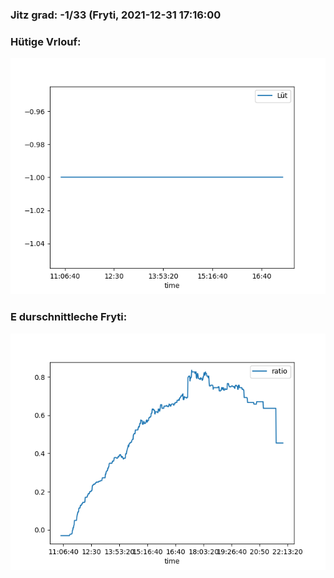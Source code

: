 ### Jitz grad: -1/33 (Fryti, 2021-12-31 17:16:00

### Hütige Vrlouf:
![Graph](Today.png)

### E durschnittleche Fryti:
![Graph](Fryti.png)